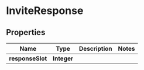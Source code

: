 

# InviteResponse


## Properties

| Name | Type | Description | Notes |
|------------ | ------------- | ------------- | -------------|
|**responseSlot** | **Integer** |  |  |



